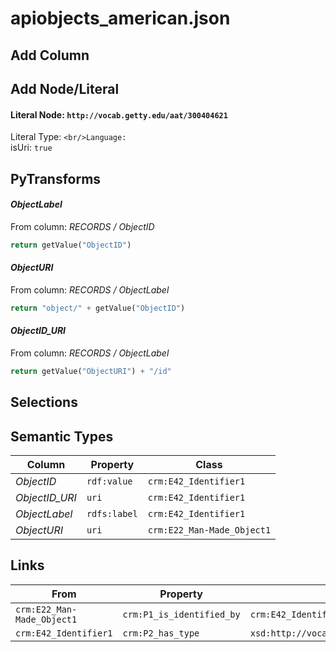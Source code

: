 # apiobjects_american.json

## Add Column

## Add Node/Literal
#### Literal Node: `http://vocab.getty.edu/aat/300404621`
Literal Type: ``
<br/>Language: ``
<br/>isUri: `true`


## PyTransforms
#### _ObjectLabel_
From column: _RECORDS / ObjectID_
``` python
return getValue("ObjectID")
```

#### _ObjectURI_
From column: _RECORDS / ObjectLabel_
``` python
return "object/" + getValue("ObjectID")
```

#### _ObjectID_URI_
From column: _RECORDS / ObjectLabel_
``` python
return getValue("ObjectURI") + "/id"
```


## Selections

## Semantic Types
| Column | Property | Class |
|  ----- | -------- | ----- |
| _ObjectID_ | `rdf:value` | `crm:E42_Identifier1`|
| _ObjectID_URI_ | `uri` | `crm:E42_Identifier1`|
| _ObjectLabel_ | `rdfs:label` | `crm:E42_Identifier1`|
| _ObjectURI_ | `uri` | `crm:E22_Man-Made_Object1`|


## Links
| From | Property | To |
|  --- | -------- | ---|
| `crm:E22_Man-Made_Object1` | `crm:P1_is_identified_by` | `crm:E42_Identifier1`|
| `crm:E42_Identifier1` | `crm:P2_has_type` | `xsd:http://vocab.getty.edu/aat/300404621`|

